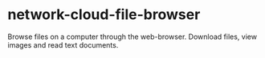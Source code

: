 # network-cloud-file-browser
Browse files on a computer through the web-browser. Download files, view images and read text documents.

